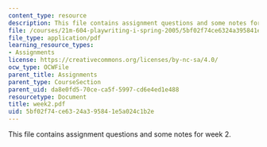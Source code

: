 ```yaml
---
content_type: resource
description: This file contains assignment questions and some notes for week 2.
file: /courses/21m-604-playwriting-i-spring-2005/5bf02f74ce6324a395841e5a024c1b2e_week2.pdf
file_type: application/pdf
learning_resource_types:
- Assignments
license: https://creativecommons.org/licenses/by-nc-sa/4.0/
ocw_type: OCWFile
parent_title: Assignments
parent_type: CourseSection
parent_uid: da8e0fd5-70ce-ca5f-5997-cd6e4ed1e488
resourcetype: Document
title: week2.pdf
uid: 5bf02f74-ce63-24a3-9584-1e5a024c1b2e
---
```

This file contains assignment questions and some notes for week 2.